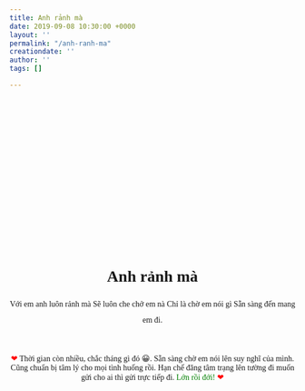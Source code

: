 ```yaml
---
title: Anh rảnh mà
date: 2019-09-08 10:30:00 +0000
layout: ''
permalink: "/anh-ranh-ma"
creationdate: ''
author: ''
tags: []

---
```



<link href="https://fonts.googleapis.com/css?family=Special+Elite&display=swap" rel="stylesheet">
<script src="https://cdnjs.cloudflare.com/ajax/libs/jquery/3.1.0/jquery.min.js"></script><div class="full-content-w"> <script src="https://cdnjs.cloudflare.com/ajax/libs/snap.svg/0.4.1/snap.svg-min.js"></script><div class="full-content-w"> <script src="https://cdnjs.cloudflare.com/ajax/libs/animejs/1.0.0/anime.min.js"></script><div class="full-content-w"> <div class="header-w"> <svg version="1.1" id="svg-xp" class="" width="260" height="260" viewBox="0 0 660 660"> </svg> <h1 class="poem-title">Anh rảnh mà</h1> </div> <div class="poem-wrap"> <p class="first stanza">
Với em anh luôn rảnh mà
Sẽ luôn che chở em nà
Chỉ là chờ em nói gì
Sẵn sàng đến mang em đi.
</p> </div> </div> <footer> <span>❤</span> Thời gian còn nhiều, chắc tháng gì đó 😀. Sẵn sàng chờ em nói lên suy nghĩ của mình. Cũng chuẩn bị tâm lý cho mọi tình huống rồi. Hạn chế đăng tâm trạng lên tường đi muốn gửi cho ai thì gửi trực tiếp đi. <span style="color: green">Lớn rồi đới!</span><span> ❤</span></footer> <div class="rc--circles-wrap"></div> <style id="jsbin-css"> body {
    font-family: "Special Elite";
}

h1 {
    font-family: "Special Elite";
    font-size: 60px;
    font-weight: bold;
    margin-bottom: 55px;
}


svg {
    margin: 0 auto;
    display: block;
}

path,
circle {
    stroke-width: 0.25px;
    stroke: #ccc;
    fill: none;
    stroke-linecap: round;
    transition: all 0.5s;
}
  .full-content-w{
    text-align: center;
  }
  p {
    line-height: 28px;
    margin-bottom: 45px;
}

.mask {
    stroke-width: 2px;
    stroke: #000;
    fill: #fff;
}

.sun {
    stroke: #ffae00;
    stroke-width: 0;
    stroke-dasharray: 1250;
    stroke-dashoffset: 1245;
}

.sunfill {
    fill: #ffae00;
}

.ray {
    stroke: #ffae00;
    stroke-width: 20px;
    stroke-dasharray: 900;
    stroke-dashoffset: 900;
}

.ray.thin {
    stroke-width: 6px;
}

.poem-wrap {
    margin: 15px auto;
}

.poem-title {
    margin: 0 auto;
    margin-top: -110px;
    position: relative;
    top: 15px;
    opacity: 0;
}

.stanza {
    font-size: 40px;
    line-height: 80px;
    color: #666;
}

.stanza .new-line {
    display: block;
    position: relative;
    top: 15px;
    opacity: 0;
}

.header-w {
    padding-bottom: 25px;
}

footer {
      font-size: 16px;
    margin: 0 auto;
    margin-top: 45px;
    border-top: 1px solid #ddd;
    padding: 25px;
}
footer span{
    color: red;

}

footer a {
    color: #ffae00;
}

.rc--random-circle {
    position: fixed;
    border-radius: 50%;
    opacity: 0;
    transition: all 0.5s;
}

</style> <script> var s=Snap('#svg-xp');
var sunfill=s.circle(330, 300, 0).attr( {
    class: 'sunfill'
}

);
var ray=s.path('M 330, 300 l -800, 0').attr( {
    class: 'ray'
}

);
var ray=s.path('M 330, 300 l 800, 0').attr( {
    class: 'ray'
}

);
// animates as a circle
// anime({
//   targets: $('.sun').get(),
//   strokeDashoffset: 0,
//   strokeWidth: 10,
//   duration: 400,
//   easing: 'easeInSine'
// });
// animates the sun fill color
anime( {
    targets: $('.sunfill').get(), r: 180, duration: 300, easing: 'easeInOutExpo', delay: 20
}

);
// animates the rays
anime( {
    targets: $('.ray').get(), strokeDashoffset: 0, strokeWidth: 0, duration: 100, easing: 'easeInOutQuint'
}

);
// splits each line by <br> and wraps with span and puts back
$broken=$('.stanza').text().trim().replace( /\n/g, '---').split('---');
$result='';
for (var i=0;
i < $broken.length;
i++) {
    $result +='<span class="new-line">' + $broken[i] + '</span>';
}

// replaces with split lines
$('.stanza').html($result);
// animates text
anime( {
    targets: ['.poem-title', '.new-line'], top: 0, opacity: 1, duration: 1000, easing: 'easeInOutQuint', delay: function(el, index) {
        return index * 320
    }
}

);
// random circles function
$.fn.extend( {
    randomCircles: function(options) {
        var defaults= {
            circleCount: 50, fillColor: '#ffae00', opacityVar: 0.6, useAnime: true
        }
        ;
        var options=$.extend(defaults, options);
        return this.each(function() {
            var o=options;
            for (var i=0;
            i <=o.circleCount;
            i++) {
                var randomDi=Math.floor( Math.random() * 8) + 3;
                var randomX=Math.floor( Math.random() * $(window).width());
                var randomY=Math.floor( Math.random() * $(window).height());
                var opaciVar=Math.random() * o.opacityVar;
                var randomTra=(Math.random() * 500) + 200;
                $(this).append('<div class="rc--random-circle rc--' + i + '"></div>');
                $('.rc--' + i).css( {
                    background: o.fillColor, width: randomDi, height: randomDi, top: randomY, left: randomX
                }
                );
                if (o.useAnime) {
                    anime( {
                        targets: $('.rc--' + i).get(), opacity: opaciVar, duration: 100, easing: 'easeInOutQuint', delay: randomTra
                    }
                    );
                }
                else {
                    $('.rc--' + i).css('opacity', opaciVar);
                }
            }
        }
        );
    }
}

);
// calling random circles
$('.rc--circles-wrap').randomCircles();
</script>